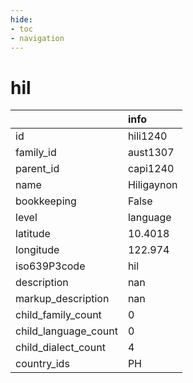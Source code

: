 ```yaml
---
hide:
- toc
- navigation
---
```

# hil
|                      | info       |
|:---------------------|:-----------|
| id                   | hili1240   |
| family_id            | aust1307   |
| parent_id            | capi1240   |
| name                 | Hiligaynon |
| bookkeeping          | False      |
| level                | language   |
| latitude             | 10.4018    |
| longitude            | 122.974    |
| iso639P3code         | hil        |
| description          | nan        |
| markup_description   | nan        |
| child_family_count   | 0          |
| child_language_count | 0          |
| child_dialect_count  | 4          |
| country_ids          | PH         |